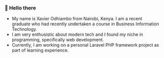 ### 👋 Hello there
- My name is Xavier Odhiambo from Nairobi, Kenya. I am a recent graduate who had recently undertaken a course in Business Information Technology.
- I am very enthusistic about modern tech and I found my niche in programming, specifically web development.
- Currently, I am working on a personal Laravel PHP framework project as part of learning experience.

